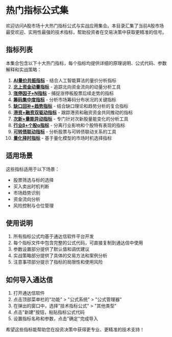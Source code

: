 # 热门指标公式集

欢迎访问A股市场十大热门指标公式与实战应用集合。本目录汇集了当前A股市场最受欢迎、实用性最强的技术指标，帮助投资者在交易决策中获取更精准的信号。

## 指标列表

本集合包含以下十大热门指标，每个指标均提供详细的原理说明、公式代码、参数解释和实战策略：

1. **[AI量价共振指标](1.%20AI量价共振指标.md)** - 结合人工智能算法的量价分析指标
2. **[北上资金动量指标](2.%20北上资金动量指标.md)** - 追踪北向资金流向的动量分析工具
3. **[涨停因子+N指标](3.%20涨停因子+N指标.md)** - 捕捉涨停板股票后续走势的指标
4. **[筹码集中度指标](4.%20筹码集中度指标.md)** - 分析市场筹码分布状况的关键指标
5. **[缺口回补+趋势指标](5.%20缺口回补+趋势指标.md)** - 结合缺口理论和趋势分析的复合指标
6. **[港资+融资双驱动指标](6.%20港资+融资双驱动指标.md)** - 跟踪港资和融资资金共同推动的指标
7. **[次新+量能异动指标](7.%20次新+量能异动指标.md)** - 专门针对次新股量能变化的分析工具
8. **[行业β+个股α指标](8.%20行业β+个股α指标.md)** - 分离行业影响和个股特有表现的指标
9. **[可转债联动指标](9.%20可转债联动指标.md)** - 分析股票与可转债联动关系的工具
10. **[量化择时指标](10.%20量化择时指标.md)** - 基于量化模型的市场时机选择指标

## 适用场景

这些指标适用于以下场景：
- 股票筛选与标的选择
- 买入卖出时机判断
- 市场趋势识别
- 资金流向分析
- 风险控制与仓位管理

## 使用说明

1. 所有指标公式均基于通达信软件平台开发
2. 每个指标文件中包含完整的公式代码，可直接复制到通达信中使用
3. 参数设置部分提供了默认值和调优建议
4. 实战策略部分提供了具体的交易方法和案例分析
5. 注意事项部分提示了指标的局限性和使用风险

## 如何导入通达信

1. 打开通达信软件
2. 点击顶部菜单栏的"功能" > "公式系统" > "公式管理器"
3. 在弹出的窗口中，选择"技术指标公式" > "其他类型"
4. 点击"新建"按钮，粘贴指标公式代码
5. 设置指标名称和参数，点击"确定"完成导入

希望这些指标能帮助您在投资决策中获得更专业、更精准的技术支持！
